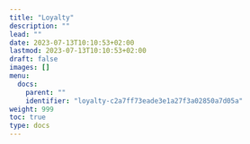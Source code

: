 ```yaml
---
title: "Loyalty"
description: ""
lead: ""
date: 2023-07-13T10:10:53+02:00
lastmod: 2023-07-13T10:10:53+02:00
draft: false
images: []
menu:
  docs:
    parent: ""
    identifier: "loyalty-c2a7ff73eade3e1a27f3a02850a7d05a"
weight: 999
toc: true
type: docs
---
```

